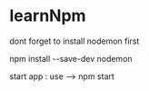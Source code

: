 # learnNpm
dont forget to install nodemon first

npm install --save-dev nodemon

start app :
use --> npm start